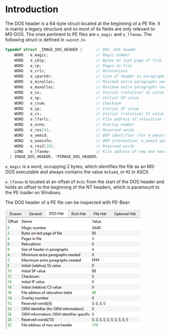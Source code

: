# Introduction
The DOS header is a 64-byte struct located at the beginning of a PE file. It is mainly a legacy structure and so most of its fields are only relevant to MS-DOS. The ones pertinent to PE files are  `e_magic` and `e_lfanew`. The following struct is defined in `<winnt.h>`

```cpp
typedef struct _IMAGE_DOS_HEADER {      // DOS .EXE header
    WORD   e_magic;                     // Magic number
    WORD   e_cblp;                      // Bytes on last page of file
    WORD   e_cp;                        // Pages in file
    WORD   e_crlc;                      // Relocations
    WORD   e_cparhdr;                   // Size of header in paragraphs
    WORD   e_minalloc;                  // Minimum extra paragraphs needed
    WORD   e_maxalloc;                  // Maximum extra paragraphs needed
    WORD   e_ss;                        // Initial (relative) SS value
    WORD   e_sp;                        // Initial SP value
    WORD   e_csum;                      // Checksum
    WORD   e_ip;                        // Initial IP value
    WORD   e_cs;                        // Initial (relative) CS value
    WORD   e_lfarlc;                    // File address of relocation table
    WORD   e_ovno;                      // Overlay number
    WORD   e_res[4];                    // Reserved words
    WORD   e_oemid;                     // OEM identifier (for e_oeminfo)
    WORD   e_oeminfo;                   // OEM information; e_oemid specific
    WORD   e_res2[10];                  // Reserved words
    LONG   e_lfanew;                    // File address of new exe header
  } IMAGE_DOS_HEADER, *PIMAGE_DOS_HEADER;
```

`e_magic` is a word, occupying 2 bytes, which identifies the file as an MS-DOS executable and always contains the value `0x5a4d`, or `MZ` in ASCII.

`e_lfanew` is located at an offset of `0x3c` from the start of the DOS header and holds an offset to the beginning of the NT headers, which is paramount to the PE loader on Windows. 

The DOS header of a PE file can be inspected with PE-Bear:

![](Resources/Images/PE_DOS_Header.png)